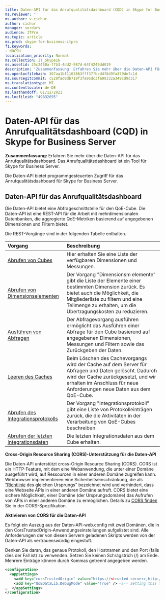 ```yaml
---
title: Daten-API für das Anrufqualitätsdashboard (CQD) in Skype for Business Server
ms.reviewer: ''
ms.author: v-cichur
author: cichur
manager: serdars
audience: ITPro
ms.topic: article
ms.prod: skype-for-business-itpro
f1.keywords:
- NOCSH
localization_priority: Normal
ms.collection: IT_Skype16
ms.assetid: 25c2450a-f7b3-4dd2-987d-64f4246dd019
description: 'Zusammenfassung: Erfahren Sie mehr über die Daten-API für das Anrufqualitätsdashboard. Das Anrufqualitätsdashboard ist ein Tool für Skype for Business Server.'
ms.openlocfilehash: 367aa1bf1103863fff37fbcd4f8d9fa379de7c1d
ms.sourcegitcommit: c528fad9db719f3fa96dc3fa99332a349cd9d317
ms.translationtype: MT
ms.contentlocale: de-DE
ms.lasthandoff: 01/12/2021
ms.locfileid: "49832695"
---
```

# <a name="data-api-for-call-quality-dashboard-cqd-in-skype-for-business-server"></a>Daten-API für das Anrufqualitätsdashboard (CQD) in Skype for Business Server
 
**Zusammenfassung:** Erfahren Sie mehr über die Daten-API für das Anrufqualitätsdashboard. Das Anrufqualitätsdashboard ist ein Tool für Skype for Business Server.
  
Die Daten-API bietet programmgesteuerten Zugriff für das Anrufqualitätsdashboard für Skype for Business Server.
  
## <a name="data-api-for-call-quality-dashboard"></a>Daten-API für das Anrufqualitätsdashboard

Die Daten-API bietet eine Abfrageschnittstelle für den QoE-Cube. Die Daten-API ist eine REST-API für die Arbeit mit mehrdimensionalen Datenbanken, die aggregierte QoE-Metriken basierend auf angegebenen Dimensionen und Filtern bietet.
  
Die REST-Vorgänge sind in der folgenden Tabelle enthalten.
  

|**Vorgang**|**Beschreibung**|
|:-----|:-----|
|[Abrufen von Cubes](get-cube.md) <br/> |Hier erhalten Sie eine Liste der verfügbaren Dimensionen und Messungen.  <br/> |
|[Abrufen von Dimensionselementen](get-dimension-members.md) <br/> |Der Vorgang "Dimensionsm elemente" gibt die Liste der Elemente einer bestimmten Dimension zurück. Es bietet auch die Möglichkeit, die Mitgliederliste zu filtern und eine Teilmenge zu erhalten, um die Übertragungskosten zu reduzieren.  <br/> |
|[Ausführen von Abfragen](run-query.md) <br/> |Der Abfragevorgang ausführen ermöglicht das Ausführen einer Abfrage für den Cube basierend auf angegebenen Dimensionen, Messungen und Filtern sowie das Zurückgeben der Daten.  <br/> |
|[Leeren des Caches](clear-cache.md) <br/> |Beim Löschen des Cachevorgangs wird der Cache auf dem Server für Abfragen und Daten gelöscht. Dadurch wird der Cache zurückgesetzt, und wir erhalten im Anschluss für neue Anforderungen neue Daten aus dem QoE-Cube.  <br/> |
|[Abrufen des Integrationsprotokolls](get-integration-log.md) <br/> |Der Vorgang "Integrationsprotokoll" gibt eine Liste von Protokolleinträgen zurück, die die Aktivitäten in der Verarbeitung von QoE-Cubes beschreiben.  <br/> |
|[Abrufen der letzten Integrationsdaten](get-last-integration-data.md) <br/> |Die letzten Integrationsdaten aus dem Cube erhalten.  <br/> |
   
 **Cross-Origin Resource Sharing (CORS)-Unterstützung für die Daten-API**
  
Die Daten-API unterstützt cross-Origin Resource Sharing (CORS). CORS ist ein HTTP-Feature, mit dem eine Webanwendung, die unter einer Domäne ausgeführt wird, auf Ressourcen in einer anderen Domäne zugreifen kann. Webbrowser implementieren eine Sicherheitseinschränkung, die als ["Richtlinie](https://www.w3.org/Security/wiki/Same_Origin_Policy) des gleichen Ursprungs" bezeichnet wird und verhindert, dass eine Webseite APIs in einer anderen Domäne aufruft. CORS bietet eine sichere Möglichkeit, einer Domäne (der Ursprungsdomäne) das Aufrufen von APIs in einer anderen Domäne zu ermöglichen. Details zu [CORS finden](https://www.w3.org/TR/cors/) Sie in der CORS-Spezifikation.
  
 **Aktivieren von CORS für die Daten-API**
  
 Es folgt ein Auszug aus der Daten-API-web.config mit zwei Domänen, die in den CorsTrustedOrigin-Anwendungseinstellungen aufgelistet sind. Alle Anforderungen der von diesen Servern geladenen Skripts werden von der Daten-API als vertrauenswürdig eingestuft.
  
Denken Sie daran, das genaue Protokoll, den Hostnamen und den Port (falls dies der Fall ist) zu verwenden. Setzen Sie keinen Schrägstrich (/) am Ende. Mehrere Einträge können durch Kommas getrennt angegeben werden.
  
```xml
<configuration>
  <appSettings>
    <add key="corsTrustedOrigin" value="https://<trusted-server>,http://<another-trusted-domain>:8080" /> <!-- Domains which are trusted to get the data -->
    <add key="QoEDataLib.DebugMode" value="True" /> <!-- Setting this to True, allows seeing of the detail logs in status page -->
…  </appSettings>
</configuration>
```


